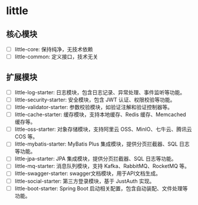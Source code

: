 # little

## 核心模块

- [ ] little-core: 保持纯净，无技术依赖
- [ ] little-common: 定义接口，技术无关

## 扩展模块

- [ ] little-log-starter: 日志模块，包含日志记录、异常处理、事件监听等功能。
- [ ] little-security-starter: 安全模块，包含 JWT 认证、权限校验等功能。
- [ ] little-validator-starter: 参数校验模块，如验证注解和验证控制器等。
- [ ] little-cache-starter: 缓存模块，支持本地缓存、Redis 缓存、Memcached 缓存等。
- [ ] little-oss-starter: 对象存储模块，支持阿里云 OSS、MinIO、七牛云、腾讯云 COS 等。
- [ ] little-mybatis-starter: MyBatis Plus 集成模块，提供分页拦截器、SQL 日志等功能。
- [ ] little-jpa-starter: JPA 集成模块，提供分页拦截器、SQL 日志等功能。
- [ ] little-mq-starter: 消息队列模块，支持 Kafka、RabbitMQ、RocketMQ 等。
- [ ] little-swagger-starter: swagger文档模块，用于API文档生成。
- [ ] little-social-starter: 第三方登录模块，基于 JustAuth 实现。
- [ ] little-boot-starter: Spring Boot 启动相关配置，包含自动装配、文件处理等功能。